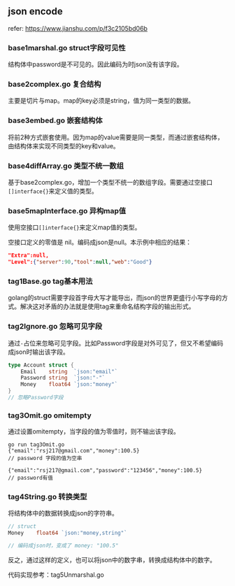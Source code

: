 



## json encode



refer: https://www.jianshu.com/p/f3c2105bd06b



### base1marshal.go struct字段可见性

结构体中password是不可见的。因此编码为时json没有该字段。



### base2complex.go 复合结构

主要是切片与map。map的key必须是string，值为同一类型的数据。



### base3embed.go 嵌套结构体

将前2种方式嵌套使用。因为map的value需要是同一类型，而通过嵌套结构体，由结构体来实现不同类型的key和value。



### base4diffArray.go 类型不统一数组

基于base2complex.go，增加一个类型不统一的数组字段。需要通过空接口`[]interface{}`来定义值的类型。



### base5mapInterface.go 异构map值

使用空接口`[]interface{}`来定义map值的类型。

空接口定义的零值是 nil。编码成json是null。本示例中相应的结果：

```json
"Extra":null,
"Level":{"server":90,"tool":null,"web":"Good"}
```



### tag1Base.go tag基本用法

golang的struct需要字段首字母大写才能导出，而json的世界更盛行小写字母的方式。解决这对矛盾的办法就是使用tag来重命名结构字段的输出形式。



### tag2Ignore.go 忽略可见字段

通过`-`占位来忽略可见字段。比如Password字段是对外可见了，但又不希望编码成json时输出该字段。

```go
type Account struct {
	Email    string  `json:"email"`
	Password string  `json:"-"`
	Money    float64 `json:"money"`
}
// 忽略Password字段
```



### tag3Omit.go omitempty

通过设置omitempty，当字段的值为零值时，则不输出该字段。

```shell
go run tag3Omit.go
{"email":"rsj217@gmail.com","money":100.5}
// password 字段的值为空串

{"email":"rsj217@gmail.com","password":"123456","money":100.5}
// password有值
```



### tag4String.go 转换类型

将结构体中的数据转换成json的字符串。

```go
// struct
Money    float64 `json:"money,string"`

// 编码成json时，变成了 money: "100.5"
```

反之，通过这样的定义，也可以将json中的数字串，转换成结构体中的数字。

代码实现参考：tag5Unmarshal.go